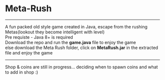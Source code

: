 # Meta-Rush <br>
<hr>
A fun packed old style game created in Java, escape from the rushing Metas(lookout they become intelligent with level)<br>
Pre requiste - Java 8+ is required  <br>
Download the repo and run the <b>game.java</b> file to enjoy the game<br>
else download the Meta Rush folder, click on <b>MetaRush.jar</b> in the extracted file and enjoy the game<br><hr>
Shop & coins are still in progress... deciding when to spawn coins and what to add in shop :)
